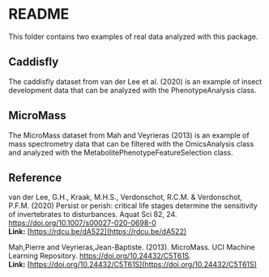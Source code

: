 # README

This folder contains two examples of real data analyzed with this package.

## Caddisfly

The caddisfly dataset from van der Lee et al. (2020) is an example of insect development data that can be analyzed with the PhenotypeAnalysis class.


## MicroMass

The MicroMass dataset from Mah and Veyrieras (2013) is an example of mass spectrometry data that can be filtered with the OmicsAnalysis class and analyzed with the MetabolitePhenotypeFeatureSelection class.


## Reference 

van der Lee, G.H., Kraak, M.H.S., Verdonschot, R.C.M. & Verdonschot, P.F.M. (2020) Persist or perish: critical life stages determine the sensitivity of invertebrates to disturbances. Aquat Sci 82, 24. https://doi.org/10.1007/s00027-020-0698-0 <br>
**Link:** [https://rdcu.be/dA522](https://rdcu.be/dA522)

Mah,Pierre and Veyrieras,Jean-Baptiste. (2013). MicroMass. UCI Machine Learning Repository. https://doi.org/10.24432/C5T61S. <br>
**Link:** [https://doi.org/10.24432/C5T61S](https://doi.org/10.24432/C5T61S)


